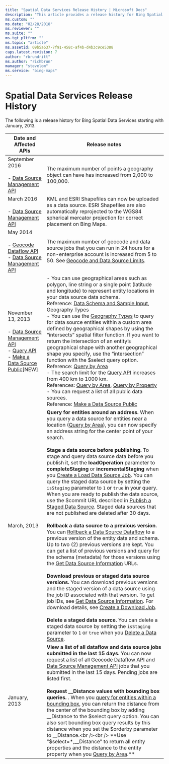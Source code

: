 ```yaml
---
title: "Spatial Data Services Release History | Microsoft Docs"
description: "This article provides a release history for Bing Spatial Data Services starting from January, 2013."
ms.custom: ""
ms.date: "02/28/2018"
ms.reviewer: ""
ms.suite: ""
ms.tgt_pltfrm: ""
ms.topic: "article"
ms.assetid: 09b5a637-7f91-458c-af4b-d4b3c9ce5388
caps.latest.revision: 7
author: "rbrundritt"
ms.author: "richbrun"
manager: "stevelom"
ms.service: "bing-maps"
---
```

# Spatial Data Services Release History

The following is a release history for Bing Spatial Data Services starting with January, 2013.  
  
|Date and Affected APIs|Release notes|  
|----------------------------|-------------------|  
|September 2016<br /><br /> -   [Data Source Management API](data-source-management-api/index.md)|The maximum number of points a geography object can have has increased from 2,000 to 100,000.|  
|March 2016<br /><br /> -   [Data Source Management API](data-source-management-api/index.md)|KML and ESRI Shapefiles can now be uploaded as a data source. ESRI Shapefiles are also automatically reprojected to the WGS84 spherical mercator projection for correct placement on Bing Maps.|  
|May 2014<br /><br /> -   [Geocode Dataflow API](geocode-dataflow-api/index.md)<br />-   [Data Source Management API](data-source-management-api/index.md)|The maximum number of geocode and data source jobs that you can run in 24 hours for a non-enterprise account is increased from 5 to 50. See [Geocode and Data Source Limits](../spatial-data-services/geocode-and-data-source-limits.md).|  
|November 13, 2013<br /><br /> -   [Data Source Management API](data-source-management-api/index.md)<br />-   [Query API](query-api/index.md)<br />-   [Make a Data Source Public](data-source-management-api/make-public-data-source.md)[NEW]|-   You can use geographical areas such as polygon, line string or a single point (latitude and longitude) to represent entity locations in your data source data schema.<br />     Reference: [Data Schema and Sample Input](data-source-management-api/load-data-source-dataflow/load-data-source-data-schema-and-sample-input.md), [Geography Types](data-source-management-api/load-data-source-dataflow/geography-types.md)<br />-   You can use the [Geography Types](data-source-management-api/load-data-source-dataflow/geography-types.md) to query for data source entities within a custom area defined by geographical shapes by using the “intersects” spatial filter function. If you want to return the intersection of an entity’s geographical shape with another geographical shape you specify, use the “intersection” function with the $select query option.<br />     Reference: [Query by Area](query-api/query-by-area.md)<br />-   The search limit for the [Query API](query-api/index.md) increases from 400 km to 1000 km.<br />     References: [Query by Area](query-api/query-by-area.md), [Query by Property](query-api/query-by-property.md)<br />-   You can request a list of all public data sources.<br />     Reference: [Make a Data Source Public](data-source-management-api/make-public-data-source.md)|  
|March, 2013|**Query for entities around an address.** When you query a data source for entities near a location ([Query by Area](query-api/query-by-area.md)), you can now specify an address string for the center point of your search.<br /><br /> **Stage a data source before publishing.** To stage and query data source data before you publish it, set the **loadOperation** parameter to **completeStaging** or **incrementalStaging** when you [Create a Load Data Source Job](data-source-management-api/load-data-source-dataflow/create-a-load-data-source-job-and-input-entity-data.md). You can query the staged data source by setting the `isStaging` parameter to `1` or `true` in your query. When you are ready to publish the data source, use the $commit URL described in [Publish a Staged Data Source](data-source-management-api/load-data-source-dataflow/publish-staged-data-source.md). Staged data sources that are not published are deleted after 30 days.<br /><br /> **Rollback a data source to a previous version.** You can [Rollback a Data Source Dataflow](data-source-management-api/rollback-data-source-dataflow.md) to a previous version of the entity data and schema. Up to two (2) previous versions are kept. You can get a list of previous versions and query for the schema (metadata) for those versions using the [Get Data Source Information](data-source-management-api/get-data-source-information.md) URLs.<br /><br /> **Download previous or staged data source versions.** You can download previous versions and the staged version of a data source using the job ID associated with that version. To get job IDs, see [Get Data Source Information](data-source-management-api/get-data-source-information.md). For download details, see [Create a Download Job](data-source-management-api/download-data-source-dataflow/create-a-download-job.md).<br /><br /> **Delete a staged data source.** You can delete a staged data source by setting the `isStaging` parameter to `1` or `true` when you [Delete a Data Source](data-source-management-api/delete-data-source.md).|  
|January, 2013|**View a list of all dataflow and data source jobs submitted in the last 15 days.** You can now [request a list](../spatial-data-services/get-job-list.md) of all [Geocode Dataflow API](geocode-dataflow-api/index.md) and [Data Source Management API](data-source-management-api/index.md) jobs that you submitted in the last 15 days. Pending jobs are listed first.<br /><br /> **Request __Distance values with bounding box queries.** . When you [query for entities within a bounding box](query-api/query-by-area.md), you can return the distance from the center of the bounding box by adding __Distance to the $select query option. You can also sort bounding box query results by this distance when you set the $orderby parameter to __Distance.<br /><br /> **Use "$select=*,\__Distance" to return all entity properties and the distance to the entity property when you [Query by Area](query-api/query-by-area.md).**|